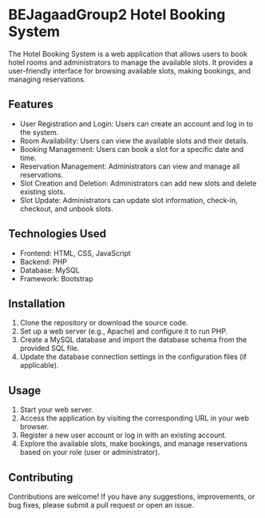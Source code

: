 # BEJagaadGroup2 Hotel Booking System

The Hotel Booking System is a web application that allows users to book hotel rooms and
administrators to manage the available slots. It provides a user-friendly interface for
browsing available slots, making bookings, and managing reservations.

## Features

<ul>
        <li>User Registration and Login: Users can create an account and log in to the
        system.</li>
        <li>Room Availability: Users can view the available slots and their details.</li>
        <li>Booking Management: Users can book a slot for a specific date and time.</li>
        <li>Reservation Management: Administrators can view and manage all reservations.</li>
        <li>Slot Creation and Deletion: Administrators can add new slots and delete 
        existing slots.</li>
        <li>Slot Update: Administrators can update slot information, check-in, checkout,    
        and unbook slots.</li>
</ul>

## Technologies Used

<ul>
        <li>Frontend: HTML, CSS, JavaScript</li>
        <li>Backend: PHP</li>
        <li>Database: MySQL</li>
        <li>Framework: Bootstrap</li>
</ul>

## Installation
<ol>
        <li>Clone the repository or download the source code.</li>
        <li>Set up a web server (e.g., Apache) and configure it to run PHP.</li>
        <li>Create a MySQL database and import the database schema from the provided SQL file.</li>
        <li>Update the database connection settings in the configuration files (if applicable).</li>
</ol>

## Usage
<ol>
        <li>Start your web server.</li>
        <li>Access the application by visiting the corresponding URL in your web browser.</li>
        <li>Register a new user account or log in with an existing account.</li>
        <li>Explore the available slots, make bookings, and manage reservations based on your role (user or administrator).</li>
</ol>

## Contributing
Contributions are welcome! If you have any suggestions, improvements, or bug fixes,
please submit a pull request or open an issue.

    
